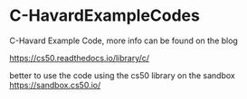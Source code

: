 # C-HavardExampleCodes

C-Havard Example Code, more info can be found on the blog

https://cs50.readthedocs.io/library/c/

better to use the code using the cs50 library on the sandbox
https://sandbox.cs50.io/
